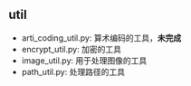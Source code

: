 ## util

- arti_coding_util.py: 算术编码的工具，**未完成**
- encrypt_util.py: 加密的工具
- image_util.py: 用于处理图像的工具
- path_util.py: 处理路径的工具